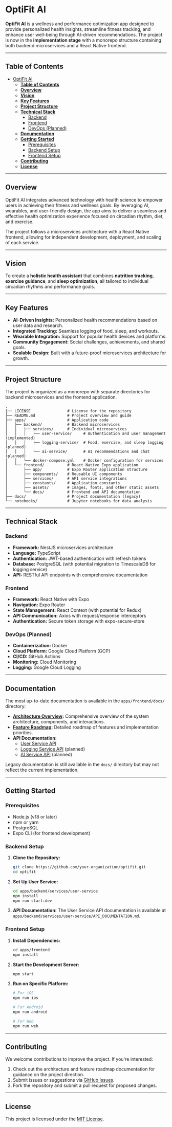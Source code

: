 # OptiFit AI

**OptiFit AI** is a wellness and performance optimization app designed to provide personalized health insights, streamline fitness tracking, and enhance user well-being through AI-driven recommendations. The project is now in the **implementation stage** with a monorepo structure containing both backend microservices and a React Native frontend.

---

## **Table of Contents**

- [OptiFit AI](#optifit-ai)
  - [**Table of Contents**](#table-of-contents)
  - [**Overview**](#overview)
  - [**Vision**](#vision)
  - [**Key Features**](#key-features)
  - [**Project Structure**](#project-structure)
  - [**Technical Stack**](#technical-stack)
    - [Backend](#backend)
    - [Frontend](#frontend)
    - [DevOps (Planned)](#devops-planned)
  - [**Documentation**](#documentation)
  - [**Getting Started**](#getting-started)
    - [Prerequisites](#prerequisites)
    - [Backend Setup](#backend-setup)
    - [Frontend Setup](#frontend-setup)
  - [**Contributing**](#contributing)
  - [**License**](#license)

---

## **Overview**

OptiFit AI integrates advanced technology with health science to empower users in achieving their fitness and wellness goals. By leveraging AI, wearables, and user-friendly design, the app aims to deliver a seamless and effective health optimization experience focused on circadian rhythm, diet, and exercise.

The project follows a microservices architecture with a React Native frontend, allowing for independent development, deployment, and scaling of each service.

---

## **Vision**

To create a **holistic health assistant** that combines **nutrition tracking**, **exercise guidance**, and **sleep optimization**, all tailored to individual circadian rhythms and performance goals.

---

## **Key Features**

- **AI-Driven Insights:** Personalized health recommendations based on user data and research.
- **Integrated Tracking:** Seamless logging of food, sleep, and workouts.
- **Wearable Integration:** Support for popular health devices and platforms.
- **Community Engagement:** Social challenges, achievements, and shared goals.
- **Scalable Design:** Built with a future-proof microservices architecture for growth.

---

## **Project Structure**

The project is organized as a monorepo with separate directories for backend microservices and the frontend application.

```plaintext
.
├── LICENSE                # License for the repository
├── README.md              # Project overview and guide
├── apps/                  # Application code
│   ├── backend/           # Backend microservices
│   │   ├── services/      # Individual microservices
│   │   │   ├── user-service/     # Authentication and user management (implemented)
│   │   │   ├── logging-service/  # Food, exercise, and sleep logging (planned)
│   │   │   └── ai-service/       # AI recommendations and chat (planned)
│   │   └── docker-compose.yml    # Docker configuration for services
│   └── frontend/          # React Native Expo application
│       ├── app/           # Expo Router application structure
│       ├── components/    # Reusable UI components
│       ├── services/      # API service integrations
│       ├── constants/     # Application constants
│       ├── assets/        # Images, fonts, and other static assets
│       └── docs/          # Frontend and API documentation
├── docs/                  # Project documentation (legacy)
└── notebooks/             # Jupyter notebooks for data analysis
```

---

## **Technical Stack**

### Backend
- **Framework:** NestJS microservices architecture
- **Language:** TypeScript
- **Authentication:** JWT-based authentication with refresh tokens
- **Database:** PostgreSQL (with potential migration to TimescaleDB for logging service)
- **API:** RESTful API endpoints with comprehensive documentation

### Frontend
- **Framework:** React Native with Expo
- **Navigation:** Expo Router
- **State Management:** React Context (with potential for Redux)
- **API Communication:** Axios with request/response interceptors
- **Authentication:** Secure token storage with expo-secure-store

### DevOps (Planned)
- **Containerization:** Docker
- **Cloud Platform:** Google Cloud Platform (GCP)
- **CI/CD:** GitHub Actions
- **Monitoring:** Cloud Monitoring
- **Logging:** Google Cloud Logging

---

## **Documentation**

The most up-to-date documentation is available in the `apps/frontend/docs/` directory:

- **[Architecture Overview](apps/frontend/docs/ARCHITECTURE_OVERVIEW.md):** Comprehensive overview of the system architecture, components, and interactions.
- **[Feature Roadmap](apps/frontend/docs/FEATURE_ROADMAP.md):** Detailed roadmap of features and implementation priorities.
- **API Documentation:**
  - [User Service API](apps/frontend/docs/USER_SERVICE_API.md)
  - [Logging Service API](apps/frontend/docs/LOGGING_SERVICE_API.md) (planned)
  - [AI Service API](apps/frontend/docs/AI_SERVICE_API.md) (planned)

Legacy documentation is still available in the `docs/` directory but may not reflect the current implementation.

---

## **Getting Started**

### Prerequisites
- Node.js (v18 or later)
- npm or yarn
- PostgreSQL
- Expo CLI (for frontend development)

### Backend Setup

1. **Clone the Repository:**
   ```bash
   git clone https://github.com/your-organization/optifit.git
   cd optifit
   ```

2. **Set Up User Service:**
   ```bash
   cd apps/backend/services/user-service
   npm install
   npm run start:dev
   ```

3. **API Documentation:**
   The User Service API documentation is available at `apps/backend/services/user-service/API_DOCUMENTATION.md`.

### Frontend Setup

1. **Install Dependencies:**
   ```bash
   cd apps/frontend
   npm install
   ```

2. **Start the Development Server:**
   ```bash
   npm start
   ```

3. **Run on Specific Platform:**
   ```bash
   # For iOS
   npm run ios
   
   # For Android
   npm run android
   
   # For Web
   npm run web
   ```

---

## **Contributing**

We welcome contributions to improve the project. If you're interested:

1. Check out the architecture and feature roadmap documentation for guidance on the project direction.
2. Submit issues or suggestions via [GitHub Issues](https://github.com/your-organization/optifit/issues).
3. Fork the repository and submit a pull request for proposed changes.

---

## **License**

This project is licensed under the [MIT License](LICENSE).
